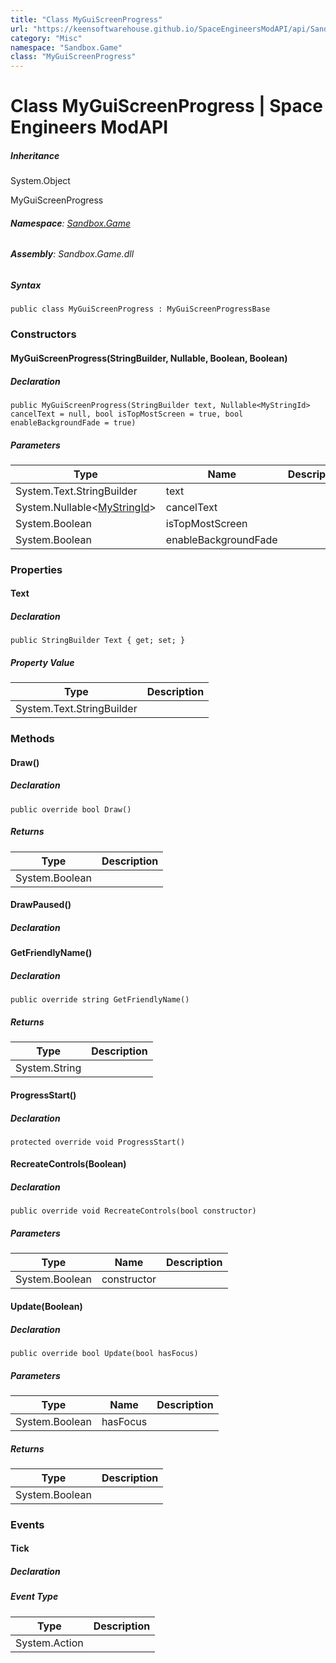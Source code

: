 ```yaml
---
title: "Class MyGuiScreenProgress"
url: "https://keensoftwarehouse.github.io/SpaceEngineersModAPI/api/Sandbox.Game.MyGuiScreenProgress.html"
category: "Misc"
namespace: "Sandbox.Game"
class: "MyGuiScreenProgress"
---
```


# Class MyGuiScreenProgress | Space Engineers ModAPI

##### Inheritance

System.Object

MyGuiScreenProgress

###### **Namespace**: [Sandbox.Game](https://keensoftwarehouse.github.io/SpaceEngineersModAPI/api/Sandbox.Game.html)

###### **Assembly**: Sandbox.Game.dll

##### Syntax

```
public class MyGuiScreenProgress : MyGuiScreenProgressBase
```

### Constructors

#### MyGuiScreenProgress(StringBuilder, Nullable<MyStringId>, Boolean, Boolean)

##### Declaration

```
public MyGuiScreenProgress(StringBuilder text, Nullable<MyStringId> cancelText = null, bool isTopMostScreen = true, bool enableBackgroundFade = true)
```

##### Parameters

| Type | Name | Description |
| --- | --- | --- |
| System.Text.StringBuilder | text |     |
| System.Nullable<[MyStringId](https://keensoftwarehouse.github.io/SpaceEngineersModAPI/api/VRage.Utils.MyStringId.html)\> | cancelText |     |
| System.Boolean | isTopMostScreen |     |
| System.Boolean | enableBackgroundFade |     |

### Properties

#### Text

##### Declaration

```
public StringBuilder Text { get; set; }
```

##### Property Value

| Type | Description |
| --- | --- |
| System.Text.StringBuilder |     |

### Methods

#### Draw()

##### Declaration

```
public override bool Draw()
```

##### Returns

| Type | Description |
| --- | --- |
| System.Boolean |     |

#### DrawPaused()

##### Declaration

#### GetFriendlyName()

##### Declaration

```
public override string GetFriendlyName()
```

##### Returns

| Type | Description |
| --- | --- |
| System.String |     |

#### ProgressStart()

##### Declaration

```
protected override void ProgressStart()
```

#### RecreateControls(Boolean)

##### Declaration

```
public override void RecreateControls(bool constructor)
```

##### Parameters

| Type | Name | Description |
| --- | --- | --- |
| System.Boolean | constructor |     |

#### Update(Boolean)

##### Declaration

```
public override bool Update(bool hasFocus)
```

##### Parameters

| Type | Name | Description |
| --- | --- | --- |
| System.Boolean | hasFocus |     |

##### Returns

| Type | Description |
| --- | --- |
| System.Boolean |     |

### Events

#### Tick

##### Declaration

##### Event Type

| Type | Description |
| --- | --- |
| System.Action |     |